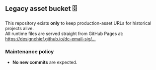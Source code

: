 ## Legacy asset bucket 🗄️

This repository exists **only** to keep production-asset URLs for historical projects alive.  
All runtime files are served straight from GitHub Pages at:
https://designchief.github.io/dc-email-sig/…

### Maintenance policy
* **No new commits** are expected.
